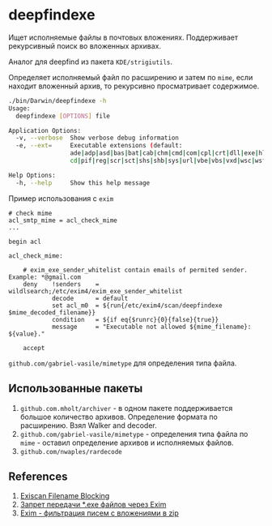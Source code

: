 deepfindexe
===========

Ищет исполняемые файлы в почтовых вложениях. Поддерживает рекурсивный поиск во вложенных архивах.

Аналог для deepfind из пакета `KDE/strigiutils`.

Определяет исполняемый файл по расширению и затем по `mime`, если находит вложенный архив,
то рекурсивно просматривает содержимое.

```bash
./bin/Darwin/deepfindexe -h
Usage:
  deepfindexe [OPTIONS] file

Application Options:
  -v, --verbose  Show verbose debug information
  -e, --ext=     Executable extensions (default:
                 ade|adp|asd|bas|bat|cab|chm|cmd|com|cpl|crt|dll|exe|hlp|hta|inf|ins|isp|jse|jar|lib|lnk|mdb|mde|mdz|msc|msi|msp|mst|ole|ocx|p-
                 cd|pif|reg|scr|sct|shs|shb|sys|url|vbe|vbs|vxd|wsc|wsf|wsh)

Help Options:
  -h, --help     Show this help message
```

Пример использования с `exim`

```
# check mime
acl_smtp_mime = acl_check_mime
...

begin acl

acl_check_mime:
  
    # exim_exe_sender_whitelist contain emails of permited sender. Example: *@gmail.com 
    deny 	!senders 	= wildlsearch;/etc/exim4/exim_exe_sender_whitelist
  	        decode 		= default
  	        set acl_m0  = ${run{/etc/exim4/scan/deepfindexe $mime_decoded_filename}}
  	        condition   = ${if eq{$runrc}{0}{false}{true}}
  	        message 	= "Executable not allowed ${mime_filename}: ${value}."

    accept
```

`github.com/gabriel-vasile/mimetype` для определения типа файла.

Использованные пакеты
---------------------

1. `github.com.mholt/archiver` - в одном пакете поддерживается большое количество архивов.
    Определение формата по расширению. Взял Walker and decoder.
2. `github.com/gabriel-vasile/mimetype` - определения типа файла по `mime` - оставил определение
    архивов и исполняемых файлов.
3. `github.com/nwaples/rardecode`

References
----------

1. [Exiscan Filename Blocking](https://github.com/Exim/exim/wiki/ExiscanFilenameBlocking)
2. [Запрет передачи *.exe файлов через Exim](https://forum.lissyara.su/mta-mail-transfer-agent-f20/zapret-peredachi-exe-fajlov-cherez-exim-t3360.html)
3. [Exim - фильтрация писем с вложениями в zip](https://forum.lissyara.su/mta-mail-transfer-agent-f20/exim-fil-traciya-pisem-s-vlojeniyami-v-zip-t43423.html)
